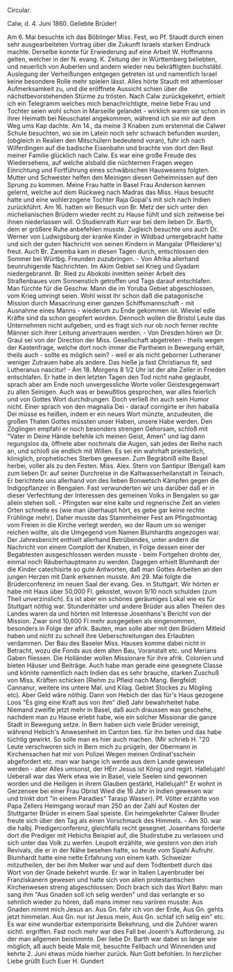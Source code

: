 Circular.

 Calw, d. 4. Juni 1860.
Geliebte Brüder!

Am 6. Mai besuchte ich das Böblinger Miss. Fest, wo Pf. Staudt durch einen sehr ausgearbeiteten Vortrag über die Zukunft Israels starken Eindruck machte. Derselbe konnte für Erwiederung auf eine Arbeit W. Hoffmanns gelten, welcher in der N. evang. K. Zeitung der in Württemberg beliebten, und neuerlich von Auberlen und andern wieder neu bekräftigten buchstäbl. Auslegung der Verheißungen entgegen getreten ist und namentlich Israel keine besondere Rolle mehr spielen lässt. Alles hörte Staudt mit athemloser Aufmerksamkeit zu, und die eröffnete Aussicht schien über die nächstbevorstehenden Stürme zu trösten. Nach Calw zurückgekehrt, erhielt ich ein Telegramm welches mich benachrichtigte, meine liebe Frau und Tochter seien wohl schon in Marseille gelandet - wirklich waren sie schon in ihrer Heimath bei Neuschatel angekommen, während ich sie mir auf dem Weg ums Kap dachte. Am 14., da meine 3 Knaben zum erstenmal die Calwer Schule besuchten, wo sie im Latein noch sehr schwach befunden wurden, (obgleich in Realien den Mitschülern bedeutend voran), fuhr ich nach Wilferdingen auf die badische Eisenbahn und brachte von dort den Rest meiner Familie glücklich nach Calw. Es war eine große Freude des Wiedersehens, auf welche alsbald die nüchternen Fragen wegen Einrichtung und Fortführung eines schwäbischen Hauswesens folgten. Mutter und Schwester helfen den Meinigen diesen Geheimnissen auf den Sprung zu kommen. Meine Frau hatte in Basel Frau Anderson kennen gelernt, welche auf dem Rückweg nach Madras das Miss. Haus besucht hatte und eine wohlerzogene Tochter Raja Gopal's mit sich nach Indien zurückführt. Am 16. hatten wir Besuch von Br. Metz der sich unter den michelianischen Brüdern wieder recht zu Hause fühlt und sich zeitweise bei ihnen niederlassen will. O.Studienrath Kurr war bei dem lieben Dr. Barth, dem er größere Ruhe anbefehlen musste. Zugleich besuchte uns auch Dr. Werner von Ludwigsburg der kranke Kinder in Wildbad untergebracht hatte und sich der guten Nachricht von seinen Kindern in Mangalar (Pfleiderer's) freut. Auch Br. Zaremba kam in diesen Tagen durch, entschlossen den Sommer bei Würtbg. Freunden zuzubringen. - Von Afrika allerhand beunruhigende Nachrichten. Im Akim Gebiet sei Krieg und Gyadam niedergebrannt. Br. Ried zu Abokobi inmitten seiner Arbeit des Straßenbaues vom Sonnenstich getroffen und Tags darauf entschlafen. Man fürchte für die Geschw. Mann die im Yoruba Gebiet abgeschlossen, vom Krieg umringt seien. Wohl wisst ihr schon daß die patagonische Mission durch Masacrirung einer ganzen Schiffsmannschaft - mit Ausnahme eines Manns - wiederum zu Ende gekommen ist. Wieviel edle Kräfte sind da schon geopfert worden. Dennoch wollen die Bristol Leute das Unternehmen nicht aufgeben, und es fragt sich nur ob noch ferner rechte Männer sich ihrer Leitung anvertrauen werden. - Von Dresden hören wir Dr. Graul sei von der Direction der Miss. Gesellschaft abgetreten - theils wegen der Kastenfrage, welche dort noch immer die Partheien in Bewegung erhält, theils auch - sollte es möglich sein? - weil er als nicht geborner Lutheraner weniger Zutrauen habe als andere. Das hieße ja fast Christianus fit, sed Lutheranus nascitur! - Am 18. Morgens 8 1/2 Uhr ist der alte Zeller in Frieden entschlafen. Er hatte in den letzten Tagen den Tod nicht nahe geglaubt, sprach aber am Ende noch unvergessliche Worte voller Geistesgegenwart zu allen Seinigen. Auch was er bewußtlos gesprochen, war alles feierlich und von Gottes Wort durchdrungen. Doch verließ ihn auch sein Humor nicht. Einer sprach von den magnalia Dei - darauf corrigirte er ihm habalia Dei müsse es heißen, indem er ein neues Wort münzte, anzudeuten, die großen Thaten Gottes müssten unser Haben, unsere Habe werden. Den Zöglingen empfahl er noch besonders strengen Gehorsam, schloß mit "Vater in Deine Hände befehle ich meinen Geist, Amen" und lag dann regungslos da, öffnete aber nochmals die Augen, sah jedes der Reihe nach an, und schloß sie endlich mit Willen. Es sei ein wahrhaft priesterlich, königlich, prophetisches Sterben gewesen. Zum Begräbniß eilte Basel herbei, voller als zu den Festen. Miss. Alex. Stern von Santipur (Bengal) kam zum lieben Dr. auf seiner Durchreise in die Kaltwasserheilanstalt in Teinach. Er berichtete uns allerhand von des lieben Bonwetsch Kämpfen gegen die Indigopflanzer in Bengalen. Fast verwunderten wir uns darüber daß er in dieser Verfechtung der Interessen des gemeinen Volks in Bengalen so gar allein stehen soll. - Pfingsten war eine kalte und regnerische Zeit an vielen Orten schneite es (wie man überhaupt hört, es gebe gar keine rechte Frühlinge mehr). Daher musste das Stammheimer Fest am Pfingstmontag vom Freien in die Kirche verlegt werden, wo der Raum um so weniger reichen wollte, als die Umgegend vom Namen Blumhardts angezogen war. Der Jahresbericht enthielt allerhand Betrübendes, unter andern die Nachricht von einem Complott der Knaben, in Folge dessen einer der Begabtesten ausgeschlossen werden musste - beim Fortgehen drohte der, einmal noch Räuberhauptmann zu werden. Dagegen erhielt Blumhardt der die Kinder catechisirte so gute Antworten, daß man Gottes Arbeiten an den jungen Herzen mit Dank erkennen musste. Am 29. Mai folgte die Brüderconferenz im neuen Saal der evang. Ges. in Stuttgart. Wir hörten er habe mit Haus über 50,000 Fl. gekostet, wovon 9/10 noch schulden (zum Theil unverzinslich). Es ist aber ein schönes geräumiges Lokal wie es für Stuttgart nöthig war. Stundenhälter und andere Brüder aus allen Theilen des Landes waren da und hörten mit Interesse Josenhans's Bericht von der Mission. Zwar sind 10,600 Fl mehr ausgegeben als eingenommen, besonders in Folge der afrik. Bauten, man solle aber mit den Brüdern Mitleid haben und nicht zu schnell ihre Ueberschreitungen des Erlaubten verdammen. Der Bau des Baseler Miss. Hauses komme dabei nicht in Betracht, wozu die Fonds aus dem alten Bau, Voranstalt etc. und Merians Gaben fliessen. Die Holländer wollen Missionare für ihre afrik. Colonien und bieten Häuser und Beiträge. Auch habe man gerade eine gesegnete Classe und könnte namentlich nach Indien das es sehr brauche, starken Zuschuß von Miss. Kräften schicken (Riehm zu Pfleid nach Mang. Bergfeldt Cannanur, weitere ins untere Mal. und Kilag. Gebiet Stockes zu Mögling etc). Aber Geld wäre nöthig. Dann von Hebich der das für's Haus gezogene Loos "Es ging eine Kraft aus von ihm" dieß Jahr bewahrheitet habe. Niemand zweifle jetzt mehr in Basel, daß auch draussen was geschehe, nachdem man zu Hause erlebt habe, wie ein solcher Missionar die ganze Stadt in Bewegung setze. In Bern haben sich viele Brüder vereinigt, während Hebich's Anwesenheit im Canton bes. für ihn beten und das habe tüchtig gewirkt. So solle man es hier auch machen. (Mir schrieb H. "20 Leute verschworen sich in Bern mich zu prügeln, der Obermann in Kirchensachen hat mir von Polizei Wegen meinen Ordinat'sschein abgefordert etc. man war bange ich werde aus dem Lande gewiesen werden - aber Alles umsonst, der HErr Jesus ist König und regirt. Hallelujah! Ueberall war das Werk etwa wie in Basel, viele Seelen sind gewonnen worden und die Heiligen in ihrem Glauben gestärkt, Hallelujah!" Er wohnt in Gerzensee bei einer Frau Obrist Wied die 16 Jahr in Indien gewesen war und trinkt dort "in einem Paradies" Tarasp Wasser). Pf. Völter erzählte von Papa Zellers Heimgang worauf man 250 an der Zahl auf Kosten der Stuttgarter Brüder in einem Saal speiste. Ein heimgekehrter Calwer Bruder freute sich über den Tag als einen Vorschmack des Himmels. - Am 30. war die halbj. Predigerconferenz, gleichfalls recht gesegnet. Josenhans forderte dort die Prediger mit Hebichs Beispiel auf, die Studirstube zu verlassen und sich unter das Volk zu werfen. Leupolt erzählte, wie gestern von den irish Revivals, die er in der Nähe besehen hatte, so heute vom Sipahi Aufruhr. Blumhardt hatte eine nette Erfahrung von einem kath. Schweizer mitzutheilen, der bei ihm Melker war und auf dem Todtenbett durch das Wort von der Gnade bekehrt wurde. Er war in Italien Layenbruder bei Franziskanern gewesen und hatte sich von allen protestantischen Kirchenwesen streng abgeschlossen: Doch brach sich das Wort Bahn: man sang ihm "Aus Gnaden soll ich selig werden" und das verlangte er so sehnlich wieder zu hören, daß mans immer neu variiren musste: Aus Gnaden nimmt mich Jesus an. Aus Gn. fahr ich von der Erde, Aus Gn. gehts jetzt himmelan. Aus Gn. nur ist Jesus mein, Aus Gn. schlaf ich selig ein" etc. Es war eine wunderbar extemporisirte Bekehrung, und die Zuhörer waren sichtl. ergriffen. Fast noch mehr war dies Fall bei Josenh's Aufforderung, zu der man allgemein beistimmte. Der liebe Dr. Barth war dabei so lange wie möglich, aß auch beide Male mit, besuchte Fellbach und Winnenden und kehrte 2. Juni etwas müde hierher zurück. Nun Gott befohlen. In herzlicher Liebe grüßt Euch Euer
 H. Gundert
